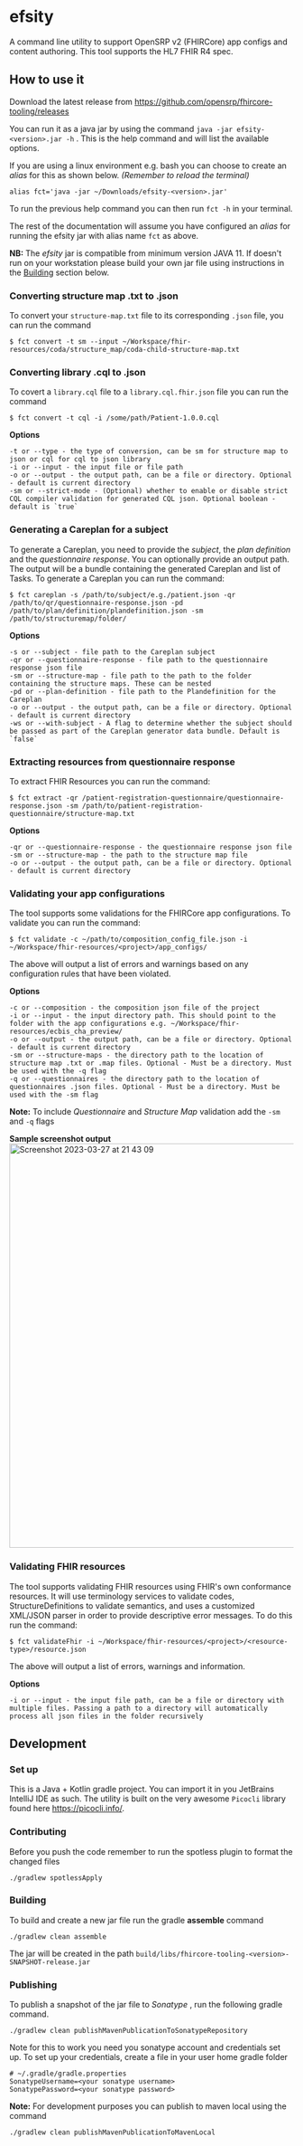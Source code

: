 # efsity
A command line utility to support OpenSRP v2 (FHIRCore) app configs and content authoring. This tool supports the HL7 FHIR R4 spec.

## How to use it

Download the latest release from https://github.com/opensrp/fhircore-tooling/releases

You can run it as a java jar by using the command `java -jar efsity-<version>.jar -h` . This is the help command and will list the available options.

If you are using a linux environment e.g. bash you can choose to create an _alias_ for this as shown below. _(Remember to reload the terminal)_

`alias fct='java -jar ~/Downloads/efsity-<version>.jar'`

To run the previous help command you can then run `fct -h` in your terminal.

The rest of the documentation will assume you have configured an _alias_ for running the efsity jar with alias name `fct` as above.

**NB:** The _efsity_ jar is compatible from minimum version JAVA 11. If doesn't run on your workstation please build your own jar file using instructions in the [Building](#Building) section below.

### Converting structure map .txt to .json
To convert your `structure-map.txt` file to its corresponding `.json` file, you can run the command
```console
$ fct convert -t sm --input ~/Workspace/fhir-resources/coda/structure_map/coda-child-structure-map.txt
```

### Converting library .cql to .json
To covert a `library.cql` file to a `library.cql.fhir.json` file you can run the command
```console
$ fct convert -t cql -i /some/path/Patient-1.0.0.cql
```

**Options**
```
-t or --type - the type of conversion, can be sm for structure map to json or cql for cql to json library
-i or --input - the input file or file path
-o or --output - the output path, can be a file or directory. Optional - default is current directory
-sm or --strict-mode - (Optional) whether to enable or disable strict CQL compiler validation for generated CQL json. Optional boolean - default is `true`
```

### Generating a Careplan for a subject
To generate a Careplan, you need to provide the _subject_, the _plan definition_ and the _questionnaire response_. You can optionally provide an output path. The output will be a bundle containing the generated Careplan and list of Tasks. To generate a Careplan you can run the command:

```console
$ fct careplan -s /path/to/subject/e.g./patient.json -qr /path/to/qr/questionnaire-response.json -pd /path/to/plan/definition/plandefinition.json -sm /path/to/structuremap/folder/
```

**Options**
```
-s or --subject - file path to the Careplan subject
-qr or --questionnaire-response - file path to the questionnaire response json file
-sm or --structure-map - file path to the path to the folder containing the structure maps. These can be nested
-pd or --plan-definition - file path to the Plandefinition for the Careplan
-o or --output - the output path, can be a file or directory. Optional - default is current directory
-ws or --with-subject - A flag to determine whether the subject should be passed as part of the Careplan generator data bundle. Default is `false`
```

### Extracting resources from questionnaire response
To extract FHIR Resources you can run the command:
```console
$ fct extract -qr /patient-registration-questionnaire/questionnaire-response.json -sm /path/to/patient-registration-questionnaire/structure-map.txt
```

**Options**
```
-qr or --questionnaire-response - the questionnaire response json file
-sm or --structure-map - the path to the structure map file
-o or --output - the output path, can be a file or directory. Optional - default is current directory
```

### Validating your app configurations
The tool supports some validations for the FHIRCore app configurations. To validate you can run the command:
```console
$ fct validate -c ~/path/to/composition_config_file.json -i ~/Workspace/fhir-resources/<project>/app_configs/
```
The above will output a list of errors and warnings based on any configuration rules that have been violated.

**Options**
```
-c or --composition - the composition json file of the project
-i or --input - the input directory path. This should point to the folder with the app configurations e.g. ~/Workspace/fhir-resources/ecbis_cha_preview/
-o or --output - the output path, can be a file or directory. Optional - default is current directory
-sm or --structure-maps - the directory path to the location of structure map .txt or .map files. Optional - Must be a directory. Must be used with the -q flag
-q or --questionnaires - the directory path to the location of questionnaires .json files. Optional - Must be a directory. Must be used with the -sm flag
```

**Note:** To include _Questionnaire_ and _Structure Map_ validation add the `-sm` and `-q` flags

**Sample screenshot output**
<br/>
<img width="715" alt="Screenshot 2023-03-27 at 21 43 09" src="https://user-images.githubusercontent.com/10017086/228037581-209f9bab-d1b9-45eb-a920-aa12c70c5b98.png">

### Validating FHIR resources
The tool supports validating FHIR resources using FHIR's own conformance resources. It will use terminology services to validate codes, StructureDefinitions to validate semantics, and uses a customized XML/JSON parser in order to provide descriptive error messages. To do this run the command:
```console
$ fct validateFhir -i ~/Workspace/fhir-resources/<project>/<resource-type>/resource.json
```
The above will output a list of errors, warnings and information.

**Options**
```
-i or --input - the input file path, can be a file or directory with multiple files. Passing a path to a directory will automatically process all json files in the folder recursively
```

## Development
### Set up
This is a Java + Kotlin gradle project. You can import it in you JetBrains IntelliJ IDE as such. The utility is built on the very awesome `Picocli` library found here https://picocli.info/.

### Contributing
Before you push the code remember to run the spotless plugin to format the changed files

```console
./gradlew spotlessApply
```

### Building
To build and create a new jar file run the gradle **assemble** command

```console
./gradlew clean assemble
```

The jar will be created in the path `build/libs/fhircore-tooling-<version>-SNAPSHOT-release.jar`

### Publishing
To publish a snapshot of the jar file to _Sonatype_ , run the following gradle command. 

```console
./gradlew clean publishMavenPublicationToSonatypeRepository
```

Note for this to work you need you sonatype account and credentials set up. To set up your credentials, create a file in your user home gradle folder

```properties
# ~/.gradle/gradle.properties
SonatypeUsername=<your sonatype username>
SonatypePassword=<your sonatype password>
```

**Note:** For development purposes you can publish to maven local using the command

```console
./gradlew clean publishMavenPublicationToMavenLocal
```